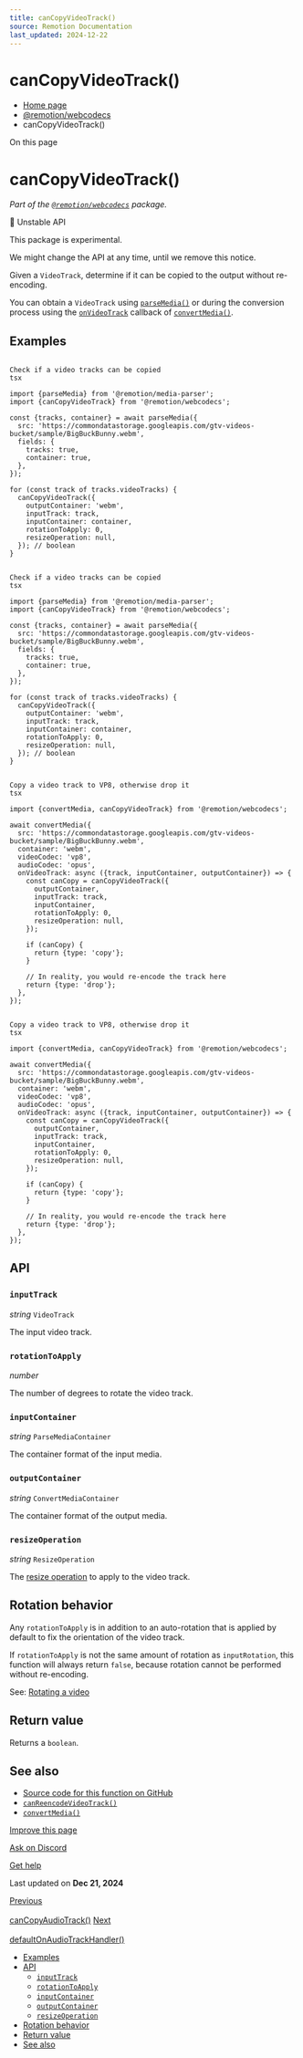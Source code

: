```yaml
---
title: canCopyVideoTrack()
source: Remotion Documentation
last_updated: 2024-12-22
---
```


# canCopyVideoTrack()

- [Home page](/)
- [@remotion/webcodecs](/docs/webcodecs/)
- canCopyVideoTrack()

On this page

# canCopyVideoTrack()

_Part of the [`@remotion/webcodecs`](/docs/webcodecs) package._

🚧 Unstable API

This package is experimental.

We might change the API at any time, until we remove this notice.

Given a `VideoTrack`, determine if it can be copied to the output without re-encoding.

You can obtain a `VideoTrack` using [`parseMedia()`](/docs/media-parser/parse-media) or during the conversion process using the [`onVideoTrack`](/docs/webcodecs/convert-media#onvideotrack) callback of [`convertMedia()`](/docs/webcodecs/convert-media).

## Examples [​](\#examples "Direct link to Examples")

```

Check if a video tracks can be copied
tsx

import {parseMedia} from '@remotion/media-parser';
import {canCopyVideoTrack} from '@remotion/webcodecs';

const {tracks, container} = await parseMedia({
  src: 'https://commondatastorage.googleapis.com/gtv-videos-bucket/sample/BigBuckBunny.webm',
  fields: {
    tracks: true,
    container: true,
  },
});

for (const track of tracks.videoTracks) {
  canCopyVideoTrack({
    outputContainer: 'webm',
    inputTrack: track,
    inputContainer: container,
    rotationToApply: 0,
    resizeOperation: null,
  }); // boolean
}
```

```

Check if a video tracks can be copied
tsx

import {parseMedia} from '@remotion/media-parser';
import {canCopyVideoTrack} from '@remotion/webcodecs';

const {tracks, container} = await parseMedia({
  src: 'https://commondatastorage.googleapis.com/gtv-videos-bucket/sample/BigBuckBunny.webm',
  fields: {
    tracks: true,
    container: true,
  },
});

for (const track of tracks.videoTracks) {
  canCopyVideoTrack({
    outputContainer: 'webm',
    inputTrack: track,
    inputContainer: container,
    rotationToApply: 0,
    resizeOperation: null,
  }); // boolean
}
```

```

Copy a video track to VP8, otherwise drop it
tsx

import {convertMedia, canCopyVideoTrack} from '@remotion/webcodecs';

await convertMedia({
  src: 'https://commondatastorage.googleapis.com/gtv-videos-bucket/sample/BigBuckBunny.webm',
  container: 'webm',
  videoCodec: 'vp8',
  audioCodec: 'opus',
  onVideoTrack: async ({track, inputContainer, outputContainer}) => {
    const canCopy = canCopyVideoTrack({
      outputContainer,
      inputTrack: track,
      inputContainer,
      rotationToApply: 0,
      resizeOperation: null,
    });

    if (canCopy) {
      return {type: 'copy'};
    }

    // In reality, you would re-encode the track here
    return {type: 'drop'};
  },
});
```

```

Copy a video track to VP8, otherwise drop it
tsx

import {convertMedia, canCopyVideoTrack} from '@remotion/webcodecs';

await convertMedia({
  src: 'https://commondatastorage.googleapis.com/gtv-videos-bucket/sample/BigBuckBunny.webm',
  container: 'webm',
  videoCodec: 'vp8',
  audioCodec: 'opus',
  onVideoTrack: async ({track, inputContainer, outputContainer}) => {
    const canCopy = canCopyVideoTrack({
      outputContainer,
      inputTrack: track,
      inputContainer,
      rotationToApply: 0,
      resizeOperation: null,
    });

    if (canCopy) {
      return {type: 'copy'};
    }

    // In reality, you would re-encode the track here
    return {type: 'drop'};
  },
});
```

## API [​](\#api "Direct link to API")

### `inputTrack` [​](\#inputtrack "Direct link to inputtrack")

_string_ `VideoTrack`

The input video track.

### `rotationToApply` [​](\#rotationtoapply "Direct link to rotationtoapply")

_number_

The number of degrees to rotate the video track.

### `inputContainer` [​](\#inputcontainer "Direct link to inputcontainer")

_string_ `ParseMediaContainer`

The container format of the input media.

### `outputContainer` [​](\#outputcontainer "Direct link to outputcontainer")

_string_ `ConvertMediaContainer`

The container format of the output media.

### `resizeOperation` [​](\#resizeoperation "Direct link to resizeoperation")

_string_ `ResizeOperation`

The [resize operation](/docs/webcodecs/resize-a-video) to apply to the video track.

## Rotation behavior [​](\#rotation-behavior "Direct link to Rotation behavior")

Any `rotationToApply` is in addition to an auto-rotation that is applied by default to fix the orientation of the video track.

If `rotationToApply` is not the same amount of rotation as `inputRotation`, this function will always return `false`, because rotation cannot be performed without re-encoding.

See: [Rotating a video](/docs/webcodecs/rotate-a-video)

## Return value [​](\#return-value "Direct link to Return value")

Returns a `boolean`.

## See also [​](\#see-also "Direct link to See also")

- [Source code for this function on GitHub](https://github.com/remotion-dev/remotion/blob/main/packages/webcodecs/src/can-copy-video-track.ts)
- [`canReencodeVideoTrack()`](/docs/webcodecs/can-reencode-video-track)
- [`convertMedia()`](/docs/webcodecs/convert-media)

[Improve this page](https://github.com/remotion-dev/remotion/edit/main/packages/docs/docs/webcodecs/can-copy-video-track.mdx)

[Ask on Discord](https://remotion.dev/discord)

[Get help](/docs/get-help)

Last updated on **Dec 21, 2024**

[Previous\
\
canCopyAudioTrack()](/docs/webcodecs/can-copy-audio-track) [Next\
\
defaultOnAudioTrackHandler()](/docs/webcodecs/default-on-audio-track-handler)

- [Examples](#examples)
- [API](#api)
  - [`inputTrack`](#inputtrack)
  - [`rotationToApply`](#rotationtoapply)
  - [`inputContainer`](#inputcontainer)
  - [`outputContainer`](#outputcontainer)
  - [`resizeOperation`](#resizeoperation)
- [Rotation behavior](#rotation-behavior)
- [Return value](#return-value)
- [See also](#see-also)
